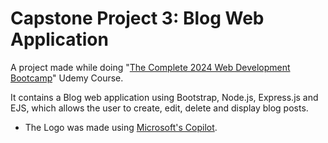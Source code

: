 # Capstone Project 3: Blog Web Application
A project made while doing "[The Complete 2024 Web Development Bootcamp](https://www.udemy.com/course/the-complete-web-development-bootcamp/)" Udemy Course. 

It contains a Blog web application using Bootstrap, Node.js, Express.js and EJS, which allows the user to create, edit, delete and display blog posts.


* The Logo was made using [Microsoft's Copilot](https://copilot.microsoft.com/).
